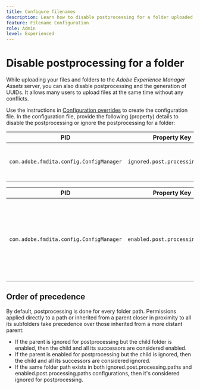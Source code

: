 ```yaml
---
title: Configure filenames
description: Learn how to disable postprocessing for a folder uploaded to Adobe Experience Manager Assets
feature: Filename Configuration
role: Admin
level: Experienced
---
```


# Disable postprocessing for a folder 

While uploading your files and folders to the *Adobe Experience Manager Assets* server, you can also disable postprocessing and the generation of UUIDs. It allows many users to upload files at the same time without any conflicts. 


Use the instructions in [Configuration overrides](download-install-additional-config-override.md#) to create the configuration file. In the configuration file, provide the following (property) details to disable the postprocessing or ignore the postprocessing for a folder:

|PID|Property Key|Property Value|
|---|------------|--------------|
|`com.adobe.fmdita.config.ConfigManager`| `ignored.post.processing.paths`| String value to set any standard NODE_OPTIONS (multivalued property, strings with path that omit `/` at the end) <br> **Default Value**: `/content/dam/projects/translation_output`|


|PID|Property Key|Property Value|
|---|------------|--------------|
|`com.adobe.fmdita.config.ConfigManager`| `enabled.post.processing.paths`|String value to set any standard NODE_OPTIONS (multivalued property, strings with path that omit `/` at the end) <br> **Default Value**: `/content/dam` |


## Order of precedence 

By default, postprocessing is done for every folder path. Permissions applied directly to a path or inherited from a parent closer in proximity to all its subfolders take precedence over those inherited from a more distant parent:

* If the parent is ignored for postprocessing but the child folder is enabled, then the child and all its successors are considered enabled.
* If the parent is enabled for postprocessing but the child is ignored, then the child and all its successors are considered ignored.
* If the same folder path exists in both ignored.post.processing.paths and enabled.post.processing.paths configurations, then it's considered ignored for postprocessing.
